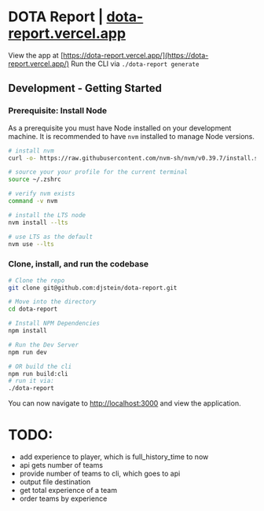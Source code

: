 # DOTA Report | [dota-report.vercel.app](https://dota-report.vercel.app/)

View the app at [https://dota-report.vercel.app/](https://dota-report.vercel.app/)
Run the CLI via `./dota-report generate`

## Development - Getting Started

### Prerequisite: Install Node

As a prerequisite you must have Node installed on your development machine.
It is recommended to have `nvm` installed to manage Node versions.

```bash
# install nvm
curl -o- https://raw.githubusercontent.com/nvm-sh/nvm/v0.39.7/install.sh | bash

# source your your profile for the current terminal
source ~/.zshrc

# verify nvm exists
command -v nvm

# install the LTS node
nvm install --lts

# use LTS as the default
nvm use --lts
```

### Clone, install, and run the codebase

```bash
# Clone the repo
git clone git@github.com:djstein/dota-report.git

# Move into the directory
cd dota-report

# Install NPM Dependencies
npm install

# Run the Dev Server
npm run dev

# OR build the cli
npm run build:cli
# run it via:
./dota-report
```

You can now navigate to [http://localhost:3000](http://localhost:3000) and view the application.

# TODO:

- add experience to player, which is full_history_time to now
- api gets number of teams
- provide number of teams to cli, which goes to api
- output file destination
- get total experience of a team
- order teams by experience
